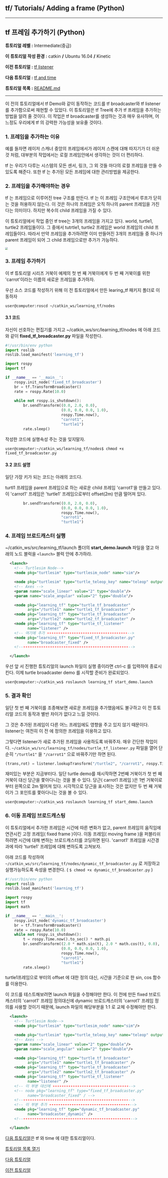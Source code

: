 ## tf/ Tutorials/ Adding a frame (Python)



------

## tf 프레임 추가하기 (Python)

**튜토리얼 레벨 :**  Intermediate(중급)

**이 튜토리얼 작성 환경 :**  catkin **/** Ubuntu 16.04 **/** Kinetic

**이전 튜토리얼 :** [tf listener](./tf_2_listener.md)

**다음 튜토리얼 :** [tf and time]()

**튜토리얼 목록 :** [README.md](../README.md)

------

이 전의 튜토리얼에서 tf Demo와 같이 동작하는 코드를 tf broadcaster와 tf listener를 추가함으로써 재현할 수 있었다. 이 튜토리얼은 tf Tree에 추가 tf 프레임을 추가하는 방법을 알려 줄 것이다. 이 작업은 tf broadcaster를 생성하는 것과 매우 유사하며, 어느정도 우리에게 tf 의 강력한 가능성을 보유줄 것이다.



### 1. 프레임을 추가하는 이유

예를 들자면 레이저 스캐너 중앙의 프레임에서가 레이저 스캔에 대해 따지기가 더 쉬운 것 처럼, 대부분의 작업에서는 로컬 프레임안에서 생각하는 것이 더 편리하다. 

tf 는 우리가 다루는 시스템의 모든 센서, 링크, 그 외 것들 마다의 로컬 프레임을 만들 수 있도록 해준다. 또한 tf 는 추가된 모든 프레임에 대한 관리방법을 제공한다.



### 2. 프레임을 추가해야하는 경우

tf 는 프레임으로 이루어진 tree 구조를 만든다. tf 는 이 프레임 구조안에서 루프가 닫히는 것을 허용하지 않는다. 이 것은 하나의 프레임은 오직 하나의 parent 프레임을 가진다는 의미이다. 하지만 복수의 child 프레임을 가질 수 있다.

이 튜토리얼에서 작업 중인 tf tree는 3개의 프레임을 가지고 있다. world, turtle1, turtle2 프레임들이다.  그 중에서 tutrtle1, turtle2 프레임은 world 프레임의 child 프레임들이다. 따라서 만약 프레임을 추가하려면 이미 만들어진 3개의 프레임들 중 하나가 parent 프레임이 되어 그 child 프레임으로만 추가가 가능하다.

<img src="/media/ground0/UFS/myGit/ros_tutorial_kr/img/add_frame.png" style="zoom:50%;" />



### 3. 프레임 추가하기

이 tf 튜토리얼 시리즈 거북이 예제의 첫 번 째 거북이에게 두 번 째 거북이를 위한 'carrot'이라는 이름의 새로운 프레임을 추가하자.

우선 소스 코드를 작성하기 위해 이 전 튜토리얼에서 만든 learing_tf 패키지 폴더로 이동하자

```
user@computer:roscd ~/catkin_ws/learning_tf/nodes
```



#### 3.1 코드

자신이 선호하는 편집기를 가지고 ~/catkin_ws/src/learning_tf/nodes 에 아래 코드와 같이 **fixed_tf_broadcaster.py** 파일을 작성한다.

```python
#!/usr/bin/env python  
import roslib
roslib.load_manifest('learning_tf')

import rospy
import tf

if __name__ == '__main__':
    rospy.init_node('fixed_tf_broadcaster')
    br = tf.TransformBroadcaster()
    rate = rospy.Rate(10.0)
    
    while not rospy.is_shutdown():
        br.sendTransform((0.0, 2.0, 0.0),
                         (0.0, 0.0, 0.0, 1.0),
                         rospy.Time.now(),
                         "carrot1",
                         "turtle1")
        rate.sleep()
```

작성한 코드에 실행속성 주는 것을 잊지말자.

```
user@computer:~/catkin_ws/learning_tf/nodes$ chmod +x fixed_tf_broadcaster.py
```



#### 3.2 코드 설명

일단 가장 키가 되는 코드는 아래의 코드다.

turtl1 프레임을 parent 프레임으로 하는 새로운 child 프레임 'carrot1'을 만들고 있다. 이 'carrot1' 프레임은 'turtle1' 프레임으로부터 offset(2m) 만큼 떨어져 있다.

```python
        br.sendTransform((0.0, 2.0, 0.0),
                         (0.0, 0.0, 0.0, 1.0),
                         rospy.Time.now(),
                         "carrot1",
                         "turtle1")
```



### 4. 프레임 브로드캐스터 실행

 ~/catkin_ws/src/learning_tf/launch 폴더의 **start_demo.launch** 파일을 열고 아래의 노드 블럭을 `<launch>` 블럭 안에 추가하라.

```xml
  <launch>
    <!-- Turtlesim Node-->
    <node pkg="turtlesim" type="turtlesim_node" name="sim"/>

    <node pkg="turtlesim" type="turtle_teleop_key" name="teleop" output="screen"/>
    <!-- Axes -->
    <param name="scale_linear" value="2" type="double"/>
    <param name="scale_angular" value="2" type="double"/>

    <node pkg="learning_tf" type="turtle_tf_broadcaster"
          args="/turtle1" name="turtle1_tf_broadcaster" />
    <node pkg="learning_tf" type="turtle_tf_broadcaster"
          args="/turtle2" name="turtle2_tf_broadcaster" />
    <node pkg="learning_tf" type="turtle_tf_listener"
          name="listener" />
    <!-- 여기에 추가 -------------------------------------->
    <node pkg="learning_tf" type="fixed_tf_broadcaster.py"
          name="broadcaster_fixed" />
    <!--------------------------------------------------->

  </launch>
```

우선 앞 서 진행한 튜토리얼의 launch 파일이 실행 중이라면 ctrl-c 를 입력하여 종료시킨다. 이제 turtle broadcaster demo 를 시작할 준비가 완료되었다.

```
user@computer:~/catkin_ws$ roslaunch learning_tf start_demo.launch
```



### 5. 결과 확인

일단 첫 번 째 거북이를 조종해보면 새로운 프레임을 추가했음에도 불구하고 이 전 튜토리얼 코드의 동작과 별반 차이가 없다고 느낄 것이다.

그 것은 추가된 프레임이 다른 어느 프레임에도 영향을 주고 있지 않기 때문이다. listener는 여전히 이 전 에 정의한 프레임을 이용하고 있다.

그렇다면 listener가 새로 추가된 프레임을 사용하도록 바꿔주자. 매우 간단한 작업이다. `~/catkin_ws/src/learning_tf/nodes/turtle_tf_listener.py` 파일을 열어 단순히 `"/turtle1"` 을 `"/carrot1"` 으로 바꿔주기만 하면 된다.

```python
(trans,rot) = listener.lookupTransform("/turtle2", "/carrot1", rospy.Time(0))
```

재미있는 부분은 지금부터다. 일단 turtle demo를 재시작하면 2번째 거북이가 첫 번 째 거북이 대신 당근을 쫓아다니는 것을 볼 수 있다. 당근( carrot1 프레임 )은 1번 거북이로부터 왼쪽으로 2m 떨어져 있다. 시각적으로 당근을 표시하는 것은 없지만 두 번 째 거북이가 그 포인트를 쫓아다니는 것을 볼 수 있다.

```
user@computer:~/catkin_ws$ roslaunch learning_tf start_demo.launch
```



### 6. 이동 프레임 브로드캐스팅

이 튜토리얼에서 추가한 프레임은 시간에 따른 변화가 없고, parent 프레임의 움직임에 연관시킨 고정 프레임( fixed frame )이다. 이동 프레임( moving frame )을 퍼블리쉬하려면 시간에 대해 변하는 브로드캐스터를 코딩하면 된다. 'carrot1' 프레임을 시간경과에 따라 'turtle1' 프레임에 대해 변하도록 고쳐보자.

아래 코드를 작성하여 `~/catkin_ws/src/learning_tf/nodes/dynamic_tf_broadcaster.py` 로 저장하고 실행가능하도록 속성을 변경한다. ( `$ chmod +x dynamic_tf_broadcaster.py` )

```python
#!/usr/bin/env python  
import roslib
roslib.load_manifest('learning_tf')

import rospy
import tf
import math

if __name__ == '__main__':
    rospy.init_node('dynamic_tf_broadcaster')
    br = tf.TransformBroadcaster()
    rate = rospy.Rate(10.0)
    while not rospy.is_shutdown():
        t = rospy.Time.now().to_sec() * math.pi
        br.sendTransform((2.0 * math.sin(t), 2.0 * math.cos(t), 0.0),
                         (0.0, 0.0, 0.0, 1.0),
                         rospy.Time.now(),
                         "carrot1",
                         "turtle1")
        rate.sleep()
```

turtle1프레임으로 부터의 offset 에 대한 정의 대신, 시간을 기준으로 한 sin, cos 함수를 이용한다.

이 코드를 테스트해보려면 launch 파일을 수정해야만 한다. 이 전에 만든 fixed 브로드캐스터의 'carrot1' 프레임 정의대신에 dynamic 브로드캐스터의 'carrot1' 프레임 정의를 사용할 것이기 때문에, launch 파일의 해당부분을 1:1 로 교체 수정해야만 한다.  

```xml
  <launch>
    <!-- Turtlesim Node-->
    <node pkg="turtlesim" type="turtlesim_node" name="sim"/>

    <node pkg="turtlesim" type="turtle_teleop_key" name="teleop" output="screen"/>
    <!-- Axes -->
    <param name="scale_linear" value="2" type="double"/>
    <param name="scale_angular" value="2" type="double"/>

    <node pkg="learning_tf" type="turtle_tf_broadcaster"
          args="/turtle1" name="turtle1_tf_broadcaster" />
    <node pkg="learning_tf" type="turtle_tf_broadcaster"
          args="/turtle2" name="turtle2_tf_broadcaster" />
    <node pkg="learning_tf" type="turtle_tf_listener"
          name="listener" />
    <!-- 이 부분 대신에 ------------------------------------>
    <!-- node pkg="learning_tf" type="fixed_tf_broadcaster.py"
          name="broadcaster_fixed" / -->
    <!--------------------------------------------------->
    <!-- 이 부분 추가 -------------------------------------->
    <node pkg="learning_tf" type="dynamic_tf_broadcaster.py"
          name="broadcaster_dynamic" />
    <!---------------------------------------------------->

  </launch>
```

[다음 튜토리얼]()은 tf 와 time 에 대한 튜토리얼이다. 



[튜토리얼 목록 열기](../README.md)



[다음 튜토리얼]()

[이전 튜토리얼](./tf_1_broadcaster.md)